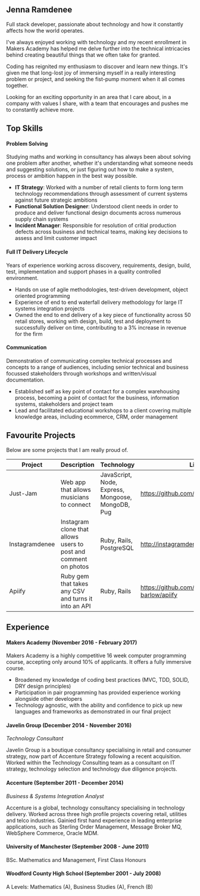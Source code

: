 ## Jenna Ramdenee

Full stack developer, passionate about technology and how it constantly affects how the world operates.

I've always enjoyed working with technology and my recent enrollment in Makers Academy has helped me delve further into the technical intricacies behind creating beautiful things that we often take for granted.

Coding has reignited my enthusiasm to discover and learn new things. It's given me that long-lost joy of immersing myself in a really interesting problem or project, and seeking the fist-pump moment when it all comes together.

Looking for an exciting opportunity in an area that I care about, in a company with values I share, with a team that encourages and pushes me to constantly achieve more.

## Top Skills

#### Problem Solving

Studying maths and working in consultancy has always been about solving one problem after another, whether it's understanding what someone needs and suggesting solutions, or just figuring out how to make a system, process or ambition happen in the best way possible.

- **IT Strategy**: Worked with a number of retail clients to form long term technology recommendations through assessment of current systems against future strategic ambitions
- **Functional Solution Designer**: Understood client needs in order to produce and deliver functional design documents across numerous supply chain systems
- **Incident Manager**: Responsible for resolution of critial production defects across business and technical teams, making key decisions to assess and limit customer impact

#### Full IT Delivery Lifecycle

Years of experience working across discovery, requirements, design, build, test, implementation and support phases in a quality controlled environment.

- Hands on use of agile methodologies, test-driven development, object oriented programming
- Experience of end to end waterfall delivery methodology for large IT systems integration projects
- Owned the end to end delivery of a key piece of functionality across 50 retail stores, working with design, build, test and deployment to successfully deliver on time, contributing to a 3% increase in revenue for the firm

#### Communication

Demonstration of communicating complex technical processes and concepts to a range of audiences, including senior technical and business focussed stakeholders through workshops and written/visual documentation.

- Established self as key point of contact for a complex warehousing process, becoming a point of contact for the business, information systems, stakeholders and project team
- Lead and facilitated educational workshops to a client covering multiple knowledge areas, including ecommerce, CRM, order management

## Favourite Projects

Below are some projects that I am really proud of.

| Project        | Description                                                     | Technology                                        | Link                                     |
|----------------|-----------------------------------------------------------------|---------------------------------------------------|------------------------------------------|
| Just-Jam       | Web app that allows musicians to connect                        | JavaScript, Node, Express, Mongoose, MongoDB, Pug | https://github.com/Gweaton/just-jam      |
| Instagramdenee | Instagram clone that allows users to post and comment on photos | Ruby, Rails, PostgreSQL                           | http://instagramdenee.herokuapp.com/     |
| Apiify         | Ruby gem that takes any CSV and turns it into an API            | Ruby, Rails                                       | https://github.com/oscar-barlow/apiify   |

## Experience

#### Makers Academy (November 2016 - February 2017)

Makers Academy is a highly competitive 16 week computer programming course, accepting only around 10% of applicants. It offers a fully immersive course.

- Broadened my knowledge of coding best practices (MVC, TDD, SOLID, DRY design principles)
- Participation in pair programming has provided experience working alongside other developers
- Technology agnostic, with the ability and confidence to pick up new languages and frameworks as demonstrated in our final project 

#### Javelin Group (December 2014 - November 2016)    
*Technology Consultant*  

Javelin Group is a boutique consultancy specialising in retail and consumer strategy, now part of Accenture Strategy following a recent acquisition. Worked within the Technology Consulting team as a consultant on IT strategy, technology selection and technology due diligence projects.

#### Accenture (September 2011 - December 2014)   
*Business & Systems Integration Analyst*  

Accenture is a global, technology consultancy specialising in technology delivery. Worked across three high profile projects covering retail, utilities and telco industries. Gainied first hand experience in leading enterprise applications, such as Sterling Order Management, Message Broker MQ, WebSphere Commerce, Oracle MDM.

#### University of Manchester (September 2008 - June 2011)

BSc. Mathematics and Management, First Class Honours

#### Woodford County High School (September 2001 - July 2008)

A Levels: Mathematics (A), Business Studies (A), French (B)
